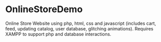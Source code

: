 # OnlineStoreDemo
Online Store Website using php, html, css and javascript (includes cart, feed, updating catalog, user database, glitching animations). Requires XAMPP to support php and database interactions.
